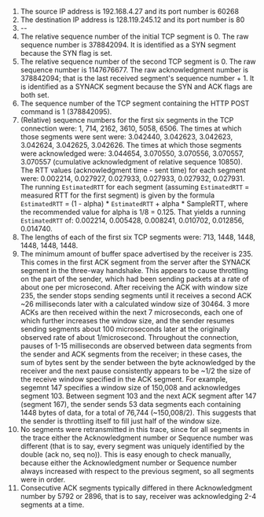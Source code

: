 1. The source IP address is 192.168.4.27 and its port number is 60268
2. The destination IP address is 128.119.245.12 and its port number is 80
3. --
4. The relative sequence number of the initial TCP segment is 0. The raw sequence number is 378842094. It is identified as a SYN segment because the SYN flag is set.
5. The relative sequence number of the second TCP segment is 0. The raw sequence number is 1147676677. The raw acknowledgment number is 378842094; that is the last received segment's sequence number + 1. It is identified as a SYNACK segment because the SYN and ACK flags are both set.
6. The sequence number of the TCP segment containing the HTTP POST command is 1 (378842095).
7. (Relative) sequence numbers for the first six segments in the TCP connection were: 1, 714, 2162, 3610, 5058, 6506. The times at which those segments were sent were: 3.042440, 3.042623, 3.042623, 3.042624, 3.042625, 3.042626. The times at which those segments were acknowledged were: 3.044654, 3.070550, 3.070556, 3.070557, 3.070557 (cumulative acknowledgment of relative sequence 10850). The RTT values (acknowledgment time - sent time) for each segment were: 0.002214, 0.027927, 0.027933, 0.027933, 0.027932, 0.027931. The running `EstimatedRTT` for each segment (assuming `EstimatedRTT` = measured RTT for the first segment) is given by the formula `EstimatedRTT` = (1 - alpha) * `EstimatedRTT` + alpha * SampleRTT, where the recommended value for alpha is 1/8 = 0.125. That yields a running `EstimatedRTT` of: 0.002214, 0.005428, 0.008241, 0.010702, 0.012856, 0.014740.
8. The lengths of each of the first six TCP segments were: 713, 1448, 1448, 1448, 1448, 1448.
9. The minimum amount of buffer space advertised by the receiver is 235. This comes in the first ACK segment from the server after the SYNACK segment in the three-way handshake. This appears to cause throttling on the part of the sender, which had been sending packets at a rate of about one per microsecond. After receiving the ACK with window size 235, the sender stops sending segments until it receives a second ACK ~26 milliseconds later with a calculated window size of 30464. 3 more ACKs are then received within the next 7 microseconds, each one of which further increases the window size, and the sender resumes sending segments about 100 microseconds later at the originally observed rate of about 1/microsecond. Throughout the connection, pauses of 1-15 milliseconds are observed between data segments from the sender and ACK segments from the receiver; in these cases, the sum of bytes sent by the sender between the byte acknowledged by the receiver and the next pause consistently appears to be ~1/2 the size of the receive window specified in the ACK segment. For example, segemnt 147 specifies a window size of 150,008 and acknowledges segment 103. Between segment 103 and the next ACK segment after 147 (segment 167), the sender sends 53 data segments each containing 1448 bytes of data, for a total of 76,744 (~150,008/2). This suggests that the sender is throttling itself to fill just half of the window size.
10. No segments were retransmitted in this trace, since for all segments in the trace either the Acknowledgment number or Sequence number was different (that is to say, every segment was uniquely identified by the double (ack no, seq no)). This is easy enough to check manually, because either the Acknowledgment number or Sequence number always increased with respect to the previous segment, so all segments were in order.
11. Consecutive ACK segments typically differed in there Acknowledgment number by 5792 or 2896, that is to say, receiver was acknowledging 2-4 segments at a time.
